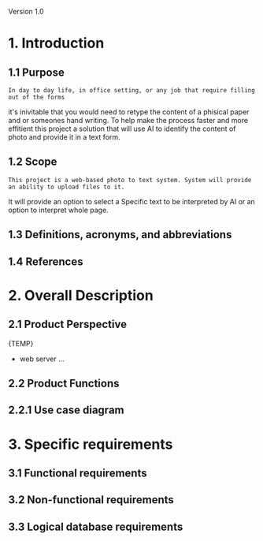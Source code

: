 Version 1.0

# 1. Introduction

## 1.1 Purpose

    In day to day life, in office setting, or any job that require filling out of the forms
it's inivitable that you would need to retype the content of a phisical paper and or someones hand writing.
To help make the process faster and more effitient this project a solution that will use AI to identify the
content of photo and provide it in a text form.

## 1.2 Scope

    This project is a web-based photo to text system. System will provide an ability to upload files to it.
It will provide an option to select a Specific text to be interpreted by AI or an option to interpret whole page.

## 1.3 Definitions, acronyms, and abbreviations

## 1.4 References

# 2. Overall Description

## 2.1 Product Perspective

{TEMP}
- web server
...

## 2.2 Product Functions

## 2.2.1 Use case diagram

# 3. Specific requirements

## 3.1 Functional requirements

## 3.2 Non-functional requirements

## 3.3 Logical database requirements
